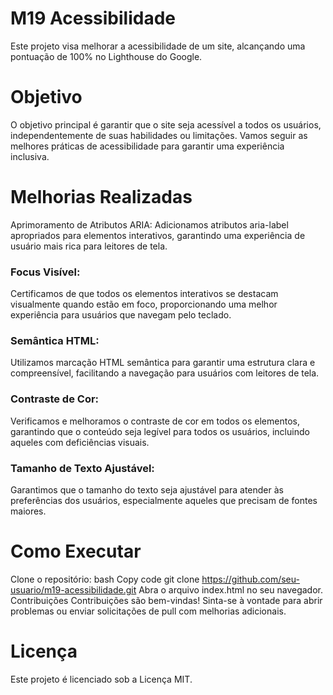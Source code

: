 # M19 Acessibilidade
Este projeto visa melhorar a acessibilidade de um site, alcançando uma pontuação de 100% no Lighthouse do Google.

# Objetivo
O objetivo principal é garantir que o site seja acessível a todos os usuários, independentemente de suas habilidades ou limitações. Vamos seguir as melhores práticas de acessibilidade para garantir uma experiência inclusiva.

# Melhorias Realizadas
Aprimoramento de Atributos ARIA: 
Adicionamos atributos aria-label apropriados para elementos interativos, garantindo uma experiência de usuário mais rica para leitores de tela.

### Focus Visível: 
Certificamos de que todos os elementos interativos se destacam visualmente quando estão em foco, proporcionando uma melhor experiência para usuários que navegam pelo teclado.

### Semântica HTML: 
Utilizamos marcação HTML semântica para garantir uma estrutura clara e compreensível, facilitando a navegação para usuários com leitores de tela.

### Contraste de Cor: 
Verificamos e melhoramos o contraste de cor em todos os elementos, garantindo que o conteúdo seja legível para todos os usuários, incluindo aqueles com deficiências visuais.

### Tamanho de Texto Ajustável: 
Garantimos que o tamanho do texto seja ajustável para atender às preferências dos usuários, especialmente aqueles que precisam de fontes maiores.

# Como Executar
Clone o repositório:
bash
Copy code
git clone https://github.com/seu-usuario/m19-acessibilidade.git
Abra o arquivo index.html no seu navegador.
Contribuições
Contribuições são bem-vindas! Sinta-se à vontade para abrir problemas ou enviar solicitações de pull com melhorias adicionais.

# Licença
Este projeto é licenciado sob a Licença MIT.
